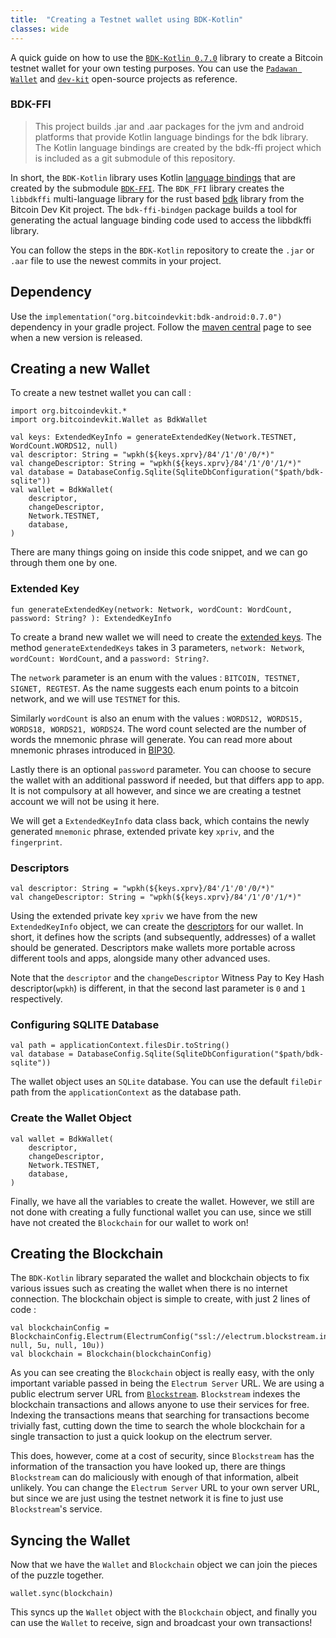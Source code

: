 ```yaml
---
title:  "Creating a Testnet wallet using BDK-Kotlin"
classes: wide
---
```


A quick guide on how to use the [`BDK-Kotlin 0.7.0`](https://github.com/bitcoindevkit/bdk-kotlin) library to create a Bitcoin testnet wallet for your own testing purposes. You can use the [`Padawan Wallet`](https://github.com/thunderbiscuit/padawan-wallet) and [`dev-kit`](https://github.com/thunderbiscuit/devkit-wallet/tree/simple-wallet) open-source projects as reference. 

### BDK-FFI

> This project builds .jar and .aar packages for the jvm and android platforms that provide Kotlin language bindings for the bdk library. 
> The Kotlin language bindings are created by the bdk-ffi project which is included as a git submodule of this repository.

In short, the `BDK-Kotlin` library uses Kotlin [language bindings](https://en.wikipedia.org/wiki/Language_binding) that are created by the submodule [`BDK-FFI`](https://github.com/bitcoindevkit/bdk-ffi). The `BDK_FFI` library creates the `libbdkffi` multi-language library for the rust based [bdk](https://github.com/bitcoindevkit) library from the Bitcoin Dev Kit project. The `bdk-ffi-bindgen` package builds a tool for generating the actual language binding code used to access the libbdkffi library.

You can follow the steps in the `BDK-Kotlin` repository to create the `.jar` or `.aar` file to use the newest commits in your project.

## Dependency

Use the `implementation("org.bitcoindevkit:bdk-android:0.7.0")` dependency in your gradle project. Follow the [maven central](https://search.maven.org/artifact/org.bitcoindevkit/bdk-android) page to see when a new version is released. 

## Creating a new Wallet

To create a new testnet wallet you can call :

```
import org.bitcoindevkit.*
import org.bitcoindevkit.Wallet as BdkWallet

val keys: ExtendedKeyInfo = generateExtendedKey(Network.TESTNET, WordCount.WORDS12, null)
val descriptor: String = "wpkh(${keys.xprv}/84'/1'/0'/0/*)"
val changeDescriptor: String = "wpkh(${keys.xprv}/84'/1'/0'/1/*)"
val database = DatabaseConfig.Sqlite(SqliteDbConfiguration("$path/bdk-sqlite"))
val wallet = BdkWallet(
    descriptor,
    changeDescriptor,
    Network.TESTNET,
    database,
)
```
There are many things going on inside this code snippet, and we can go through them one by one. 

### Extended Key

```
fun generateExtendedKey(network: Network, wordCount: WordCount, password: String? ): ExtendedKeyInfo
```
To create a brand new wallet we will need to create the [extended keys](https://learnmeabitcoin.com/technical/extended-keys). The method `generateExtendedKeys` takes in 3 parameters, `network: Network`, `wordCount: WordCount`, and a `password: String?`. 

The `network` parameter is an enum with the values : `BITCOIN, TESTNET, SIGNET, REGTEST`. As the name suggests each enum points to a bitcoin network, and we will use `TESTNET` for this. 

Similarly `wordCount` is also an enum with the values : `WORDS12, WORDS15, WORDS18, WORDS21, WORDS24`. The word count selected are the number of words the mnemonic phrase will generate. You can read more about mnemonic phrases introduced in [BIP30](https://medium.com/coinmonks/official-bip39-word-list-mnemonic-24f170ccfe62).

Lastly there is an optional `password` parameter. You can choose to secure the wallet with an additional password if needed, but that differs app to app. It is not compulsory at all however, and since we are creating a testnet account we will not be using it here.

We will get a `ExtendedKeyInfo` data class back, which contains the newly generated `mnemonic` phrase, extended private key `xpriv`, and the `fingerprint`.

### Descriptors

```
val descriptor: String = "wpkh(${keys.xprv}/84'/1'/0'/0/*)"
val changeDescriptor: String = "wpkh(${keys.xprv}/84'/1'/0'/1/*)"
```
Using the extended private key `xpriv` we have from the new `ExtendedKeyInfo` object, we can create the [descriptors](https://bitcoindevkit.org/descriptors/) for our wallet. In short, it defines how the scripts (and subsequently, addresses) of a wallet should be generated. Descriptors make wallets more portable across different tools and apps, alongside many other advanced uses. 

Note that the `descriptor` and the `changeDescriptor` Witness Pay to Key Hash descriptor(`wpkh`) is different, in that the second last parameter is `0` and `1` respectively. 

### Configuring SQLITE Database

```
val path = applicationContext.filesDir.toString()
val database = DatabaseConfig.Sqlite(SqliteDbConfiguration("$path/bdk-sqlite"))
```
The wallet object uses an `SQLite` database. You can use the default `fileDir` path from the `applicationContext` as the database path. 

### Create the Wallet Object

```
val wallet = BdkWallet(
    descriptor,
    changeDescriptor,
    Network.TESTNET,
    database,
)
```
Finally, we have all the variables to create the wallet. However, we still are not done with creating a fully functional wallet you can use, since we still have not created the `Blockchain` for our wallet to work on!

## Creating the Blockchain

The `BDK-Kotlin` library separated the wallet and blockchain objects to fix various issues such as creating the wallet when there is no internet connection. The blockchain object is simple to create, with just 2 lines of code :

```
val blockchainConfig = BlockchainConfig.Electrum(ElectrumConfig("ssl://electrum.blockstream.info:60002", null, 5u, null, 10u))
val blockchain = Blockchain(blockchainConfig)
```

As you can see creating the `Blockchain` object is really easy, with the only important variable passed in being the `Electrum Server` URL. We are using a public electrum server URL from [`Blockstream`](https://blockstream.com/). `Blockstream` indexes the blockchain transactions and allows anyone to use their services for free. Indexing the transactions means that searching for transactions become trivially fast, cutting down the time to search the whole blockchain for a single transaction to just a quick lookup on the electrum server. 

This does, however, come at a cost of security, since `Blockstream` has the information of the transaction you have looked up, there are things `Blockstream` can do maliciously with enough of that information, albeit unlikely. You can change the `Electrum Server` URL to your own server URL, but since we are just using the testnet network it is fine to just use `Blockstream`'s service.

## Syncing the Wallet

Now that we have the `Wallet` and `Blockchain` object we can join the pieces of the puzzle together.

```
wallet.sync(blockchain)
```

This syncs up the `Wallet` object with the `Blockchain` object, and finally you can use the `Wallet` to receive, sign and broadcast your own transactions!
